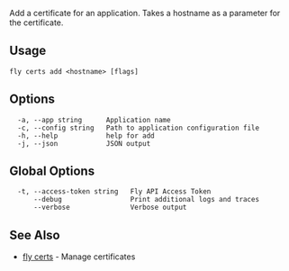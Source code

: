 Add a certificate for an application. Takes a hostname
as a parameter for the certificate.

## Usage
~~~
fly certs add <hostname> [flags]
~~~

## Options

~~~
  -a, --app string      Application name
  -c, --config string   Path to application configuration file
  -h, --help            help for add
  -j, --json            JSON output
~~~

## Global Options

~~~
  -t, --access-token string   Fly API Access Token
      --debug                 Print additional logs and traces
      --verbose               Verbose output
~~~

## See Also

* [fly certs](/docs/flyctl/certs/)	 - Manage certificates

